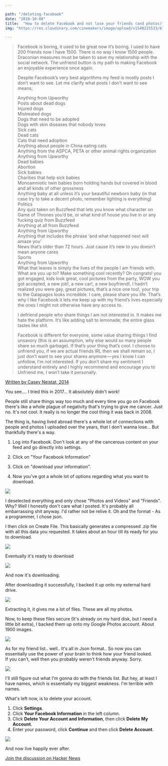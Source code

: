 ```yaml
---

path: "/deleting-facebook"
date: "2018-10-08"
title:  "How to delete Facebook and not lose your friends (and photos)"
img: "https://res.cloudinary.com/cinemakers/image/upload/v1540215533/blog/byefacebook.png"

---
```


> Facebook is boring, it used to be great now it’s boring. I used to have 200 friends now I have 1500. There is no way I know 1500 people. Draconian measures must be taken to save my relationship with the social network. The unfriend button is my path to making Facebook an enjoyable experience once again.
> 
> Despite Facebook’s very best algorithms my feed is mostly posts I don’t want to see. Let me clarify what posts I don’t want to see means;
> 
> Anything from Upworthy  
> Posts about dead dogs  
> Injured dogs  
> Mistreated dogs  
> Dogs that need to be adopted  
> Dogs with skin diseases that nobody loves  
> Sick cats  
> Dead cats  
> Cats that need adoption  
> Anything about people in China eating cats  
> Anything from the ASPCA, PETA or other animal rights organization  
> Anything from Upworthy  
> Dead babies  
> Abortion  
> Sick babies  
> Charities that help sick babies  
> Monoamniotic twin babies born holding hands but covered in blood and all kinds of other grossness  
> Anything baby at all unless it’s your beautiful newborn baby (in that case try to take a decent photo, remember lighting is everything)  
> Politics  
> Any quiz taken on Buzzfeed that lets you know what character on Game of Thrones you’d be, or what kind of house you live in or any fucking quiz from Buzzfeed  
> Anything at all from Buzzfeed  
> Anything from Upworthy  
> Anything that includes the phrase ‘and what happened next will amaze you’  
> News that’s older than 72 hours. Just cause it’s new to you doesn’t mean anyone cares  
> Sports  
> Anything from Upworthy  
> What that leaves is simply the lives of the people I am friends with. What are you up to? Make something cool recently? Oh congrats! you got engaged, kids look great, cool pictures from the party, WOW you got accepted, a new job!, a new car!, a new boyfriend!, I hadn’t realized you were gay, great pictures, that’s a nice one too!, your trip to the Galapagos looks incredible. I care, please share you life. That’s why I like Facebook it lets me keep up with my friend’s lives especially the ones I might not otherwise have any access to.
> 
> I defriend people who share things I am not interested in. It makes me hate the platform. It’s like adding salt to lemonade; the entire glass tastes like shit.
> 
> Facebook is different for everyone, some value sharing things I find unsavory (this is an assumption, why else would so many people share so much garbage). If that’s your thing that’s cool. I choose to unfriend you, if we are actual friends IRL then we shall remain so, I just don’t want to see your shares anymore — yes I know I can unfollow, I’m not interested. If you don’t share my sentiment I understand entirely and I highly recommend and encourage you to Unfriend me, I won’t take it personally.

[Written by Casey Neistat, 2014](https://medium.com/@CaseyNeistat/yes-i-unfriended-you-dont-take-it-personally-460203eb8378)

You see.... I tried this in 2017... It absolutely didn't work!

People still share things way too much and every time you go on Facebook there's like a whole plague of negativity that's trying to give me cancer. Just no. It's not cool. It really is no longer the cool thing it was back in 2008.

The thing is, having lived abroad there's a whole lot of connections with people and photos I uploaded over the years, that I don't wanna lose... But thankfully there's a way.

1) Log into Facebook. Don't look at any of the cancerous content on your feed and go directly into settings.

2) Click on "Your Facebook Information"

3) Click on "download your information".

4) Now you've got a whole lot of options regarding what you want to download.

![](https://i.imgur.com/KhrUpch.png)

I deselected everything and only chose "Photos and Videos" and "Friends". Why? Well I honestly don't care what I posted. It's probably all embarrassing shit anyway. I'd rather not be relive it. Oh and the format - As a programmer, I chose json.

I then click on Create File. This basically generates a compressed .zip file with all this data you requested. It takes about an hour till its ready for you to download.

![](https://i.imgur.com/AQ1Sf3b.png)

Eventually it's ready to download

![](https://i.imgur.com/lwjUqy7.png)

And now it's downloading.

After downloading it successfully, I backed it up onto my external hard drive.

![](https://i.imgur.com/g5pn3Gu.png)

Extracting it, it gives me a lot of files. These are all my photos.

Now, to keep these files secure (It's already on my hard disk, but I need a little bit extra), I backed them up onto my Google Photos account. About 1900 images.

![](https://i.imgur.com/LqD1gTW.jpg)

As for my friend list.. well.. It's all in Json format.. So now you can essentially use the power of your brain to think how your friend looked.  
If you can't, well then you probably weren't friends anyway. Sorry.

![](https://i.imgur.com/VoZNAOO.png)

I'll still figure out what I'm gonna do with the friends list. But hey, at least I have names, which is essentially my biggest weakness. I'm terrible with names.

What's left now, is to delete your account.

1.  Click **Settings**.
2.  Click **Your Facebook Information** in the left column.
3.  Click **Delete Your Account and Information**, then click **Delete My Account**.
4.  Enter your password, click **Continue** and then click **Delete Account**.

![](https://i.imgur.com/JS0lQ5h.png)

And now live happily ever after.

[Join the discussion on Hacker News](https://news.ycombinator.com/item?id=18164188)
